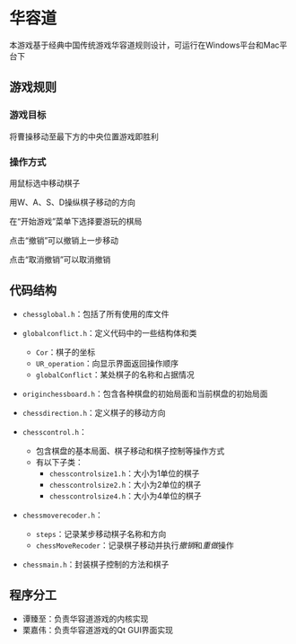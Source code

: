 # 华容道

本游戏基于经典中国传统游戏华容道规则设计，可运行在Windows平台和Mac平台下

## 游戏规则

### 游戏目标

将曹操移动至最下方的中央位置游戏即胜利

### 操作方式

用鼠标选中移动棋子

用W、A、S、D操纵棋子移动的方向

在“开始游戏”菜单下选择要游玩的棋局

点击“撤销”可以撤销上一步移动

点击“取消撤销”可以取消撤销

## 代码结构

+  `chessglobal.h`：包括了所有使用的库文件
+ `globalconflict.h`：定义代码中的一些结构体和类
  + `Cor`：棋子的坐标
  + `UR_operation`：向显示界面返回操作顺序
  + `globalConflict`：某处棋子的名称和占据情况
+ `originchessboard.h`：包含各种棋盘的初始局面和当前棋盘的初始局面
+ `chessdirection.h`：定义棋子的移动方向
+ `chesscontrol.h`：
  + 包含棋盘的基本局面、棋子移动和棋子控制等操作方式
  + 有以下子类：
    + `chesscontrolsize1.h`：大小为1单位的棋子
    + `chesscontrolsize2.h`：大小为2单位的棋子
    + `chesscontrolsize4.h`：大小为4单位的棋子
+ `chessmoverecoder.h`：
  + `steps`：记录某步移动棋子名称和方向
  + `chessMoveRecoder`：记录棋子移动并执行*撤销*和*重做*操作

+ `chessmain.h`：封装棋子控制的方法和棋子





## 程序分工

+ 谭臻至：负责华容道游戏的内核实现
+ 栗嘉伟：负责华容道游戏的Qt GUI界面实现